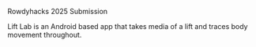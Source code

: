 Rowdyhacks 2025 Submission

Lift Lab is an Android based app that takes media of a lift and traces body movement throughout.

